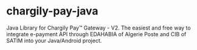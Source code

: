 # chargily-pay-java
Java Library for Chargily Pay™ Gateway - V2.  The easiest and free way to integrate e-payment API through EDAHABIA of Algerie Poste and CIB of SATIM into your Java/Android project.
